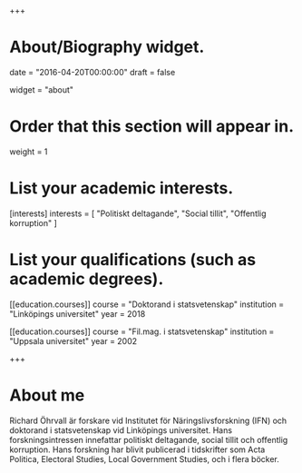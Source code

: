 +++
# About/Biography widget.

date = "2016-04-20T00:00:00"
draft = false

widget = "about"

# Order that this section will appear in.
weight = 1

# List your academic interests.
[interests]
  interests = [
    "Politiskt deltagande",
    "Social tillit",
    "Offentlig korruption"
  ]

# List your qualifications (such as academic degrees).
[[education.courses]]
  course = "Doktorand i statsvetenskap"
  institution = "Linköpings universitet"
  year = 2018

[[education.courses]]
  course = "Fil.mag. i statsvetenskap"
  institution = "Uppsala universitet"
  year = 2002


+++

# About me

Richard Öhrvall är forskare vid Institutet för Näringslivsforskning (IFN) och doktorand i statsvetenskap vid Linköpings universitet. Hans forskningsintressen innefattar politiskt deltagande, social tillit och offentlig korruption. Hans forskning har blivit publicerad i tidskrifter som Acta Politica, Electoral Studies, Local Government Studies, och i flera böcker.
 
